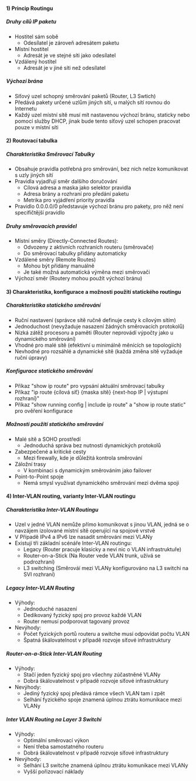 #### 1) Princip Routingu

##### Druhy cílů IP paketu
- Hostitel sám sobě
	- Odesílatel je zároveň adresátem paketu
- Místní hostitel
	- Adresát je ve stejné síti jako odesílatel
- Vzdálený hostitel
	- Adresát je v jiné síti než odesílatel

##### Výchozí brána
- Síťový uzel schopný směrování paketů (Router, L3 Swtich)
- Předává pakety určené uzlům jiných sítí, u malých sítí rovnou do Internetu
- Každý uzel místní sítě musí mít nastavenou výchozí bránu, staticky nebo pomocí služby DHCP, jinak bude tento síťový uzel schopen pracovat pouze v místní síti
#### 2) Routovací tabulka

##### Charakteristika Směrovací Tabulky
- Obsahuje pravidla potřebná pro směrování, bez nich nelze komunikovat s uzly jiných sítí
- Pravidla vyjadřují směr dalšího doručování
	- Cílová adresa a maska jako selektor pravidla
	- Adresa brány a rozhraní pro předání paketu
	- Metrika pro vyjádření priority pravidla
- Pravidlo 0.0.0.0/0 představuje výchozí bránu pro pakety, pro něž není specifičtější pravidlo

##### Druhy směrovacích pravidel
- Místní směry (Directly-Connected Routes):
	- Odvozeny z aktivních rozhraních routeru (směrovače)
	- Do směrovací tabulky přidány automaticky
- Vzdálené směry (Remote Routes)
	- Mohou být přidány manuálně
	- Je také možná automatická výměna mezi směrovači
- Výchozí směr (Routery mohou použít výchozí bránu)

#### 3) Charakteristika, konfigurace a možnosti použití statického routingu
##### Charakteristika statického směrování
- Ruční nastavení (správce sítě ručně definuje cesty k cílovým sítím)
- Jednoduchost (nevyžaduje nasazení žádných směrovacích protokolů)
- Nízká zátěž procesoru a paměti (Router neprovádí výpočty jako u dynamického směrování)
- Vhodné pro malé sítě (efektivní u minimálně měnících se topologiích)
- Nevhodné pro rozsáhlé a dynamické sítě (každá změna sítě vyžaduje ruční úpravy)
##### Konfigurace statického směrování
- Příkaz "show ip route" pro vypsání aktuální směrovací tabulky
- Příkaz "ip route {cílová síť} {maska sítě} {next-hop IP | výstupní rozhraní}"
- Příkaz "show running config | include ip route" a "show ip route static" pro ověření konfigurace

##### Možnosti použití statického směrování
- Malé sítě a SOHO prostředí
	- Jednoduchá správa bez nutnosti dynamických protokolů
- Zabezpečené a kritické cesty
	- Mezi firewally, kde je důležitá kontrola směrování
- Záložní trasy
	- V kombinaci s dynamickým směrováním jako failover
- Point-to-Point spoje
	- Nemá smysl využívat dynamického směrování mezi dvěma spoji
#### 4) Inter-VLAN routing, varianty Inter-VLAN routingu

##### Charakteristika Inter-VLAN Routingu
- Uzel v jedné VLAN nemůže přímo komunikovat s jinou VLAN, jedná se o navzájem izolované místní sítě operující na spojové vrstvě
- V Případě IPv4 a IPv6 lze nasadit směrování mezi VLANy
- Existují tři základní scénáře Inter-VLAN routingu:
	- Legacy (Router pracuje klasicky a neví nic o VLAN infrastruktuře)
	- Router-on-a-Stick (Na Router vede VLAN trunk, užívá se podrozhraní)
	- L3 switching (Směrováí mezi VLANy konfigurováno na L3 switchi na SVI rozhraní)

##### Legacy Inter-VLAN Routing
- Výhody:
	- Jednoduché nasazení
	- Dedikovaný fyzický spoj pro provoz každé VLAN
	- Router nemusí podporovat tagovaný provoz
- Nevýhody:
	- Počet fyzických portů routeru a switche musí odpovídat počtu VLAN
	- Špatná škálovatelnost v případě rozvoje síťové infrastruktury

##### Router-on-a-Stick Inter-VLAN Routing
- Výhody:
	- Stačí jeden fyzický spoj pro všechny zúčastněné VLANy
	- Dobrá škálovatelnost v případě rozvoje síťové infrastruktury
- Nevýhody:
	- Jediný fyzický spoj předává rámce všech VLAN tam i zpět
	- Selhání fyzického spoje znamená úplnou ztrátu komunikace mezi VLANy

##### Inter VLAN Routing na Layer 3 Switchi
- Výhody:
	- Optimální směrovací výkon
	- Není třeba samostatného routeru
	- Dobrá škálovatelnost v případě rozvoje síťové infrastruktury
- Nevýhody:
	- Selhání L3 switche znamená úplnou ztrátu komunikace mezi VLANy
	- Vyšší pořizovací náklady
	
